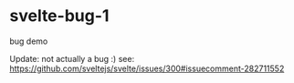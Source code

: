 # svelte-bug-1
bug demo

Update: not actually a bug :)  see: https://github.com/sveltejs/svelte/issues/300#issuecomment-282711552
